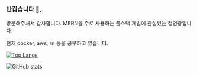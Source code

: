 ### 반갑습니다 👋,  

방문해주셔서 감사합니다. MERN을 주로 사용하는 풀스택 개발에 관심있는 정연광입니다.

현재 docker, aws, rn 등을 공부하고 있습니다.

[![Top Langs](https://github-readme-stats.vercel.app/api/top-langs/?username=HelloJeong)](https://github.com/anuraghazra/github-readme-stats)

![GitHub stats](https://github-readme-stats.vercel.app/api?username=HelloJeong&show_icons=true)  

